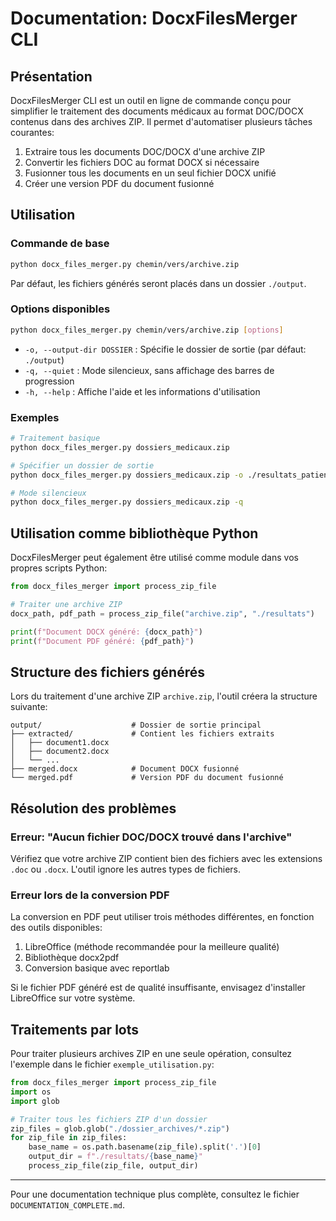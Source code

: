 # Documentation: DocxFilesMerger CLI

## Présentation

DocxFilesMerger CLI est un outil en ligne de commande conçu pour simplifier le traitement des documents médicaux au format DOC/DOCX contenus dans des archives ZIP. Il permet d'automatiser plusieurs tâches courantes:

1. Extraire tous les documents DOC/DOCX d'une archive ZIP
2. Convertir les fichiers DOC au format DOCX si nécessaire
3. Fusionner tous les documents en un seul fichier DOCX unifié
4. Créer une version PDF du document fusionné

## Utilisation

### Commande de base

```bash
python docx_files_merger.py chemin/vers/archive.zip
```

Par défaut, les fichiers générés seront placés dans un dossier `./output`.

### Options disponibles

```bash
python docx_files_merger.py chemin/vers/archive.zip [options]
```

- `-o, --output-dir DOSSIER` : Spécifie le dossier de sortie (par défaut: `./output`)
- `-q, --quiet` : Mode silencieux, sans affichage des barres de progression
- `-h, --help` : Affiche l'aide et les informations d'utilisation

### Exemples

```bash
# Traitement basique
python docx_files_merger.py dossiers_medicaux.zip

# Spécifier un dossier de sortie
python docx_files_merger.py dossiers_medicaux.zip -o ./resultats_patient

# Mode silencieux
python docx_files_merger.py dossiers_medicaux.zip -q
```

## Utilisation comme bibliothèque Python

DocxFilesMerger peut également être utilisé comme module dans vos propres scripts Python:

```python
from docx_files_merger import process_zip_file

# Traiter une archive ZIP
docx_path, pdf_path = process_zip_file("archive.zip", "./resultats")

print(f"Document DOCX généré: {docx_path}")
print(f"Document PDF généré: {pdf_path}")
```

## Structure des fichiers générés

Lors du traitement d'une archive ZIP `archive.zip`, l'outil créera la structure suivante:

```
output/                    # Dossier de sortie principal
├── extracted/             # Contient les fichiers extraits
│   ├── document1.docx
│   ├── document2.docx
│   └── ...
├── merged.docx            # Document DOCX fusionné
└── merged.pdf             # Version PDF du document fusionné
```

## Résolution des problèmes

### Erreur: "Aucun fichier DOC/DOCX trouvé dans l'archive"

Vérifiez que votre archive ZIP contient bien des fichiers avec les extensions `.doc` ou `.docx`. L'outil ignore les autres types de fichiers.

### Erreur lors de la conversion PDF

La conversion en PDF peut utiliser trois méthodes différentes, en fonction des outils disponibles:

1. LibreOffice (méthode recommandée pour la meilleure qualité)
2. Bibliothèque docx2pdf 
3. Conversion basique avec reportlab

Si le fichier PDF généré est de qualité insuffisante, envisagez d'installer LibreOffice sur votre système.

## Traitements par lots

Pour traiter plusieurs archives ZIP en une seule opération, consultez l'exemple dans le fichier `exemple_utilisation.py`:

```python
from docx_files_merger import process_zip_file
import os
import glob

# Traiter tous les fichiers ZIP d'un dossier
zip_files = glob.glob("./dossier_archives/*.zip")
for zip_file in zip_files:
    base_name = os.path.basename(zip_file).split('.')[0]
    output_dir = f"./resultats/{base_name}"
    process_zip_file(zip_file, output_dir)
```

---

Pour une documentation technique plus complète, consultez le fichier `DOCUMENTATION_COMPLETE.md`.
